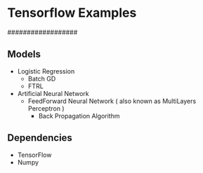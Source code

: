 # Tensorflow Examples
##################
## Models
* Logistic Regression
  * Batch GD
  * FTRL
* Artificial Neural Network
  * FeedForward Neural Network ( also known as MultiLayers Perceptron ) 
    * Back Propagation Algorithm

## Dependencies
* TensorFlow
* Numpy
